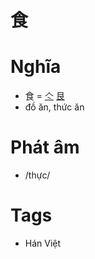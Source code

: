 # 食

# Nghĩa
* 食 = [亽](亽.md) [艮](艮.md)
* đồ ăn, thức ăn

# Phát âm
* /thực/

# Tags
* Hán Việt

<script>window.HANZI_FIELD='食';</script>
